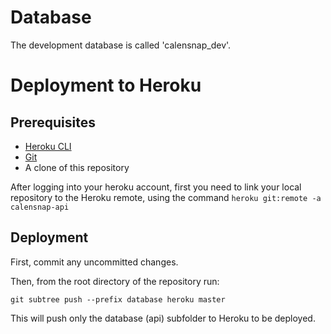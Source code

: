 # Database

The development database is called 'calensnap_dev'.

# Deployment to Heroku

## Prerequisites

- [Heroku CLI](https://devcenter.heroku.com/articles/heroku-cli)
- [Git](https://git-scm.com/downloads)
- A clone of this repository

After logging into your heroku account, first you need to link your local repository to the Heroku remote, using the command
`heroku git:remote -a calensnap-api`

## Deployment

First, commit any uncommitted changes.

Then, from the root directory of the repository run:

`git subtree push --prefix database heroku master`

This will push only the database (api)
subfolder to Heroku to be deployed.
